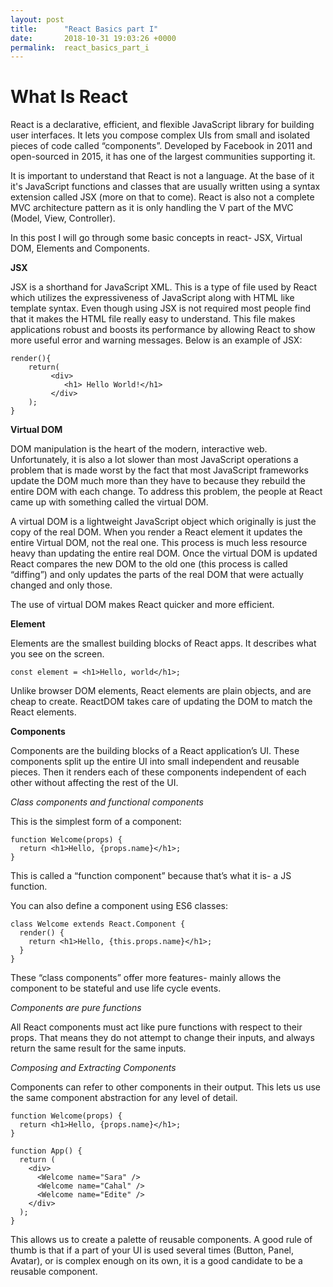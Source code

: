 ```yaml
---
layout: post
title:      "React Basics part I"
date:       2018-10-31 19:03:26 +0000
permalink:  react_basics_part_i
---
```



# What Is React 

React is a declarative, efficient, and flexible JavaScript library for building user interfaces. It lets you compose complex UIs from small and isolated pieces of code called “components”.
Developed by Facebook in 2011 and open-sourced in 2015, it has one of the largest communities supporting it.

It is important to understand that React is not a language. At the base of it it's JavaScript functions and classes that are usually written using a syntax extension called JSX (more on that to come). React is also not a complete MVC architecture pattern as it is only handling the V part of the MVC (Model, View, Controller). 

In this post I will go through some basic concepts in react- JSX, Virtual DOM, Elements and Components.

**JSX**

JSX is a shorthand for JavaScript XML. This is a type of file used by React which utilizes the expressiveness of JavaScript along with HTML like template syntax. Even though using JSX is not required most people find that it makes the HTML file really easy to understand. This file makes applications robust and boosts its performance by allowing React to show more useful error and warning messages. Below is an example of JSX:

```
render(){
    return(        
         <div>
            <h1> Hello World!</h1>
         </div>
    );
}
```

**Virtual DOM**

DOM manipulation is the heart of the modern, interactive web. Unfortunately, it is also a lot slower than most JavaScript operations a problem that is made worst by the fact that most JavaScript frameworks update the DOM much more than they have to because they rebuild the entire DOM with each change. To address this problem, the people at React came up with something called the virtual DOM.

A virtual DOM is a lightweight JavaScript object which originally is just the copy of the real DOM. When you render a React element it updates the entire Virtual DOM, not the real one. This process is much less resource heavy than updating the entire real DOM. Once the virtual DOM is updated React compares the new DOM to the old one (this process is called “diffing”) and only updates the parts of the real DOM that were actually changed and only those.

The use of virtual DOM makes React quicker and more efficient.

**Element**

Elements are the smallest building blocks of React apps. It describes what you see on the screen.

`const element = <h1>Hello, world</h1>;`

Unlike browser DOM elements, React elements are plain objects, and are cheap to create. ReactDOM takes care of updating the DOM to match the React elements.   

**Components**

Components are the building blocks of a React application’s UI. These components split up the entire UI into small independent and reusable pieces. Then it renders each of these components independent of each other without affecting the rest of the UI.

*Class components and functional components*

This is the simplest form of a component:

```
function Welcome(props) {
  return <h1>Hello, {props.name}</h1>;
}
```

This is called a “function component” because that’s what it is- a JS function.

You can also define a component using ES6 classes:

```
class Welcome extends React.Component {
  render() {
    return <h1>Hello, {this.props.name}</h1>;
  }
}
```

These “class components” offer more features- mainly allows the component to be stateful and use life cycle events.  

*Components are pure functions*

All React components must act like pure functions with respect to their props. That means they do not attempt to change their inputs, and always return the same result for the same inputs.

*Composing and Extracting Components*

Components can refer to other components in their output. This lets us use the same component abstraction for any level of detail. 

```
function Welcome(props) {
  return <h1>Hello, {props.name}</h1>;
}

function App() {
  return (
    <div>
      <Welcome name="Sara" />
      <Welcome name="Cahal" />
      <Welcome name="Edite" />
    </div>
  );
}
```

This allows us to create a palette of reusable components. A good rule of thumb is that if a part of your UI is used several times (Button, Panel, Avatar), or is complex enough on its own, it is a good candidate to be a reusable component.




